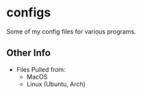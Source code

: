 # configs
Some of my config files for various programs.

## Other Info
 - Files Pulled from:
   - MacOS
   - Linux (Ubuntu, Arch)

